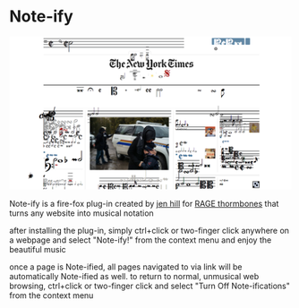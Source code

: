 # Note-ify

![](images/after.png)

Note-ify is a fire-fox plug-in created by [jen hill](http://jh-sound.com) for [RAGE thormbones](http://www.ragethormbones.rocks/) that turns any website into musical notation


after installing the plug-in, simply ctrl+click or two-finger click anywhere on a webpage and select "Note-ify!" from the context menu and enjoy the beautiful music


once a page is Note-ified, all pages navigated to via link will be automatically Note-ified as well. to return to normal, unmusical web browsing, ctrl+click or two-finger click and select "Turn Off Note-ifications" from the context menu
